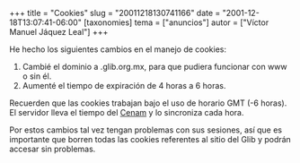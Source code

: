 +++
title = "Cookies"
slug = "20011218130741166"
date = "2001-12-18T13:07:41-06:00"
[taxonomies]
tema = ["anuncios"]
autor = ["Víctor Manuel Jáquez Leal"]
+++

He hecho los siguientes cambios en el manejo de cookies:

1.  Cambié el dominio a .glib.org.mx, para que pudiera funcionar con www
    o sin él.
2.  Aumenté el tiempo de expiración de 4 horas a 6 horas.

Recuerden que las cookies trabajan bajo el uso de horario GMT (-6
horas). El servidor lleva el tiempo del [Cenam](http://www.cenam.mx) y
lo sincroniza cada hora.

Por estos cambios tal vez tengan problemas con sus sesiones, así que es
importante que borren todas las cookies referentes al sitio del Glib y
podrán accesar sin problemas.
